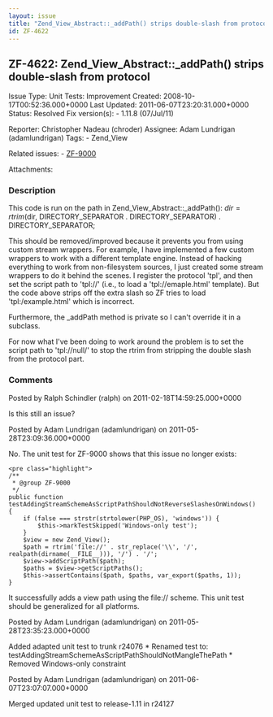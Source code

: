 ```yaml
---
layout: issue
title: "Zend_View_Abstract::_addPath() strips double-slash from protocol"
id: ZF-4622
---
```


ZF-4622: Zend\_View\_Abstract::\_addPath() strips double-slash from protocol
----------------------------------------------------------------------------

 Issue Type: Unit Tests: Improvement Created: 2008-10-17T00:52:36.000+0000 Last Updated: 2011-06-07T23:20:31.000+0000 Status: Resolved Fix version(s): - 1.11.8 (07/Jul/11)
 
 Reporter:  Christopher Nadeau (chroder)  Assignee:  Adam Lundrigan (adamlundrigan)  Tags: - Zend\_View
 
 Related issues: - [ZF-9000](/issues/browse/ZF-9000)
 
 Attachments: 
### Description

This code is run on the path in Zend\_View\_Abstract::\_addPath(): $dir = rtrim($dir, DIRECTORY\_SEPARATOR . DIRECTORY\_SEPARATOR) . DIRECTORY\_SEPARATOR;

This should be removed/improved because it prevents you from using custom stream wrappers. For example, I have implemented a few custom wrappers to work with a different template engine. Instead of hacking everything to work from non-filesystem sources, I just created some stream wrappers to do it behind the scenes. I register the protocol 'tpl', and then set the script path to 'tpl://' (i.e., to load a '<a>tpl://emaple.html</a>' template). But the code above strips off the extra slash so ZF tries to load '<a>tpl:/example.html</a>' which is incorrect.

Furthermore, the \_addPath method is private so I can't override it in a subclass.

For now what I've been doing to work around the problem is to set the script path to '<a>tpl://null/</a>' to stop the rtrim from stripping the double slash from the protocol part.

 

 

### Comments

Posted by Ralph Schindler (ralph) on 2011-02-18T14:59:25.000+0000

Is this still an issue?

 

 

Posted by Adam Lundrigan (adamlundrigan) on 2011-05-28T23:09:36.000+0000

No. The unit test for ZF-9000 shows that this issue no longer exists:

 
    <pre class="highlight">
    /**
     * @group ZF-9000
     */
    public function testAddingStreamSchemeAsScriptPathShouldNotReverseSlashesOnWindows()
    {
        if (false === strstr(strtolower(PHP_OS), 'windows')) {
            $this->markTestSkipped('Windows-only test');
        }
        $view = new Zend_View();
        $path = rtrim('file://' . str_replace('\\', '/', realpath(dirname(__FILE__))), '/') . '/';
        $view->addScriptPath($path);
        $paths = $view->getScriptPaths();
        $this->assertContains($path, $paths, var_export($paths, 1));
    }


It successfully adds a view path using the file:// scheme. This unit test should be generalized for all platforms.

 

 

Posted by Adam Lundrigan (adamlundrigan) on 2011-05-28T23:35:23.000+0000

Added adapted unit test to trunk r24076 \* Renamed test to: testAddingStreamSchemeAsScriptPathShouldNotMangleThePath \* Removed Windows-only constraint

 

 

Posted by Adam Lundrigan (adamlundrigan) on 2011-06-07T23:07:07.000+0000

Merged updated unit test to release-1.11 in r24127

 

 